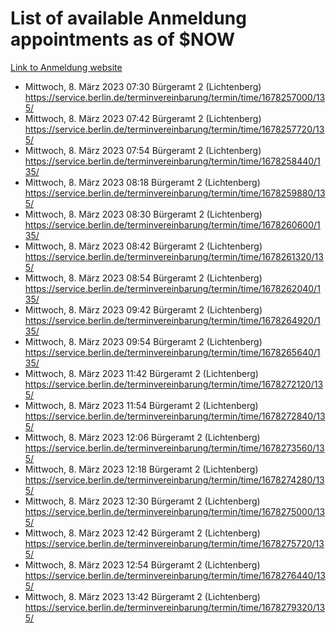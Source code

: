 # List of available Anmeldung appointments as of $NOW
[Link to Anmeldung website](https://service.berlin.de/terminvereinbarung/termin/tag.php?termin=1&anliegen[]=120686&dienstleisterlist=122210,122217,327316,122219,327312,122227,327314,122231,327346,122243,327348,122254,122252,329742,122260,329745,122262,329748,122271,327278,122273,327274,122277,327276,330436,122280,327294,122282,327290,122284,327292,122291,327270,122285,327266,122286,327264,122296,327268,150230,329760,122297,327286,122294,327284,122312,329763,122314,329775,122304,327330,122311,327334,122309,327332,317869,122281,327352,122279,329772,122283,122276,327324,122274,327326,122267,329766,122246,327318,122251,327320,122257,327322,122208,327298,122226,327300&herkunft=http%3A%2F%2Fservice.berlin.de%2Fdienstleistung%2F120686%2F)
- Mittwoch, 8. März 2023 07:30 Bürgeramt 2 (Lichtenberg) https://service.berlin.de/terminvereinbarung/termin/time/1678257000/135/
- Mittwoch, 8. März 2023 07:42 Bürgeramt 2 (Lichtenberg) https://service.berlin.de/terminvereinbarung/termin/time/1678257720/135/
- Mittwoch, 8. März 2023 07:54 Bürgeramt 2 (Lichtenberg) https://service.berlin.de/terminvereinbarung/termin/time/1678258440/135/
- Mittwoch, 8. März 2023 08:18 Bürgeramt 2 (Lichtenberg) https://service.berlin.de/terminvereinbarung/termin/time/1678259880/135/
- Mittwoch, 8. März 2023 08:30 Bürgeramt 2 (Lichtenberg) https://service.berlin.de/terminvereinbarung/termin/time/1678260600/135/
- Mittwoch, 8. März 2023 08:42 Bürgeramt 2 (Lichtenberg) https://service.berlin.de/terminvereinbarung/termin/time/1678261320/135/
- Mittwoch, 8. März 2023 08:54 Bürgeramt 2 (Lichtenberg) https://service.berlin.de/terminvereinbarung/termin/time/1678262040/135/
- Mittwoch, 8. März 2023 09:42 Bürgeramt 2 (Lichtenberg) https://service.berlin.de/terminvereinbarung/termin/time/1678264920/135/
- Mittwoch, 8. März 2023 09:54 Bürgeramt 2 (Lichtenberg) https://service.berlin.de/terminvereinbarung/termin/time/1678265640/135/
- Mittwoch, 8. März 2023 11:42 Bürgeramt 2 (Lichtenberg) https://service.berlin.de/terminvereinbarung/termin/time/1678272120/135/
- Mittwoch, 8. März 2023 11:54 Bürgeramt 2 (Lichtenberg) https://service.berlin.de/terminvereinbarung/termin/time/1678272840/135/
- Mittwoch, 8. März 2023 12:06 Bürgeramt 2 (Lichtenberg) https://service.berlin.de/terminvereinbarung/termin/time/1678273560/135/
- Mittwoch, 8. März 2023 12:18 Bürgeramt 2 (Lichtenberg) https://service.berlin.de/terminvereinbarung/termin/time/1678274280/135/
- Mittwoch, 8. März 2023 12:30 Bürgeramt 2 (Lichtenberg) https://service.berlin.de/terminvereinbarung/termin/time/1678275000/135/
- Mittwoch, 8. März 2023 12:42 Bürgeramt 2 (Lichtenberg) https://service.berlin.de/terminvereinbarung/termin/time/1678275720/135/
- Mittwoch, 8. März 2023 12:54 Bürgeramt 2 (Lichtenberg) https://service.berlin.de/terminvereinbarung/termin/time/1678276440/135/
- Mittwoch, 8. März 2023 13:42 Bürgeramt 2 (Lichtenberg) https://service.berlin.de/terminvereinbarung/termin/time/1678279320/135/
